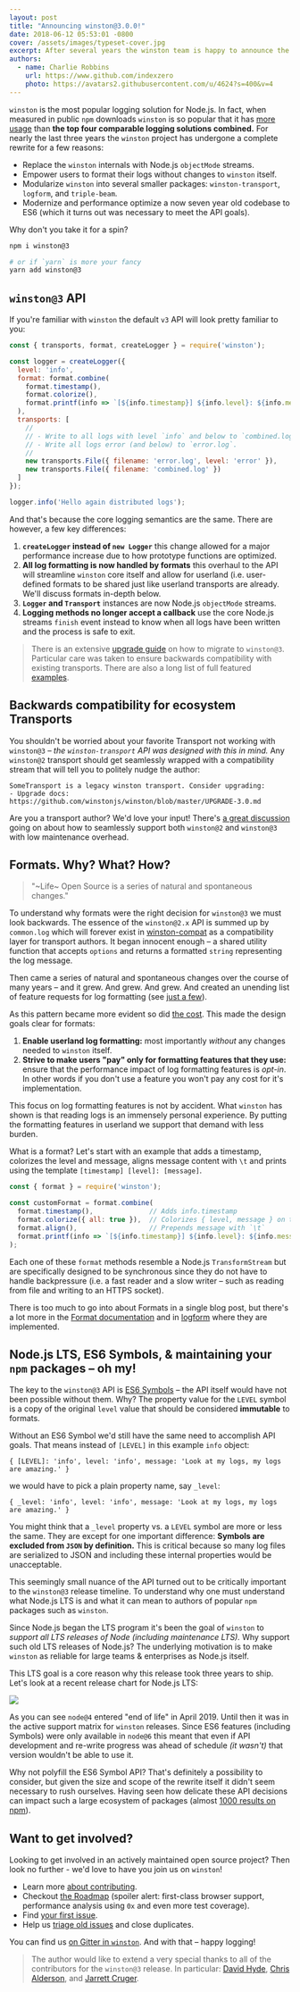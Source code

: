 ```yaml
---
layout: post
title: "Announcing winston@3.0.0!"
date: 2018-06-12 05:53:01 -0800
cover: /assets/images/typeset-cover.jpg
excerpt: After several years the winston team is happy to announce the latest version – 3.0.0! Learn more about the latest version of the most popular logging library for Node.js along with what Node.js LTS means to maintainers of popular npm packages.
authors:
  - name: Charlie Robbins
    url: https://www.github.com/indexzero
    photo: https://avatars2.githubusercontent.com/u/4624?s=400&v=4
---
```


`winston` is the most popular logging solution for Node.js. In fact, when
measured in public `npm` downloads `winston` is so popular that it has [more
usage] than **the top four comparable logging solutions combined.** For nearly
the last three years the `winston` project has undergone a complete rewrite
for a few reasons:

- Replace the `winston` internals with Node.js `objectMode` streams.
- Empower users to format their logs without changes to `winston` itself.
- Modularize `winston` into several smaller packages: `winston-transport`,
  `logform`, and `triple-beam`.
- Modernize and performance optimize a now seven year old codebase to ES6
  (which it turns out was necessary to meet the API goals).

Why don't you take it for a spin?

```sh
npm i winston@3

# or if `yarn` is more your fancy
yarn add winston@3
```

## `winston@3` API

If you're familiar with `winston` the default `v3` API will look pretty familiar to you:

``` js
const { transports, format, createLogger } = require('winston');

const logger = createLogger({
  level: 'info',
  format: format.combine(
    format.timestamp(),
    format.colorize(),
    format.printf(info => `[${info.timestamp}] ${info.level}: ${info.message}`)
  ),
  transports: [
    //
    // - Write to all logs with level `info` and below to `combined.log`
    // - Write all logs error (and below) to `error.log`.
    //
    new transports.File({ filename: 'error.log', level: 'error' }),
    new transports.File({ filename: 'combined.log' })
  ]
});

logger.info('Hello again distributed logs');
```

And that's because the core logging semantics are the same. There are however,
a few key differences:

1. **`createLogger` instead of `new Logger`** this change allowed for a major
   performance increase due to how prototype functions are optimized.
2. **All log formatting is now handled by formats** this overhaul to the API
   will streamline `winston` core itself and allow for userland (i.e.
   user-defined formats to be shared just like userland transports are
   already. We'll discuss formats in-depth below.
3. **`Logger` and `Transport`** instances are now Node.js `objectMode`
   streams.
4. **Logging methods no longer accept a callback** use the core Node.js
   streams `finish` event instead to know when all logs have been written
   and the process is safe to exit.

> There is an extensive [upgrade guide] on how to migrate to `winston@3`.
> Particular care was taken to ensure backwards compatibility with existing
> transports. There are also a long list of full featured [examples].

## Backwards compatibility for ecosystem Transports

You shouldn't be worried about your favorite Transport not working with
`winston@3` – _the `winston-transport` API was designed with this in mind._
Any `winston@2` transport should get seamlessly wrapped with a compatibility
stream that will tell you to politely nudge the author:

```
SomeTransport is a legacy winston transport. Consider upgrading:
- Upgrade docs: https://github.com/winstonjs/winston/blob/master/UPGRADE-3.0.md
```

Are you a transport author? We'd love your input! There's [a great discussion]
going on about how to seamlessly support both `winston@2` and `winston@3` with
low maintenance overhead.

## Formats. Why? What? How?

> "~Life~ Open Source is a series of natural and spontaneous changes."

To understand why formats were the right decision for `winston@3` we must look
backwards. The essence of the `winston@2.x` API is summed up by `common.log`
which will forever exist in [winston-compat] as a compatibility layer for
transport authors. It began innocent enough – a shared utility function that
accepts `options` and returns a formatted `string` representing the log
message.

Then came a series of natural and spontaneous changes over the course of many
years – and it grew. And grew. And grew. And created an unending list of
feature requests for log formatting (see [just a few]).

As this pattern became more evident so did [the cost]. This made the design
goals clear for formats:

1. **Enable userland log formatting:** most importantly _without_ any changes
   needed to `winston` itself.
2. **Strive to make users "pay" only for formatting features that they use:**
   ensure that the performance impact of log formatting features is _opt-in_.
   In other words if you don't use a feature you won't pay any cost for it's
   implementation.

This focus on log formatting features is not by accident. What `winston` has
shown is that reading logs is an immensely personal experience. By putting the
formatting features in userland we support that demand with less burden.

What is a format? Let's start with an example that adds a timestamp, colorizes
the level and message, aligns message content with `\t` and prints using the
template `[timestamp] [level]: [message]`.

``` js
const { format } = require('winston');

const customFormat = format.combine(
  format.timestamp(),              // Adds info.timestamp
  format.colorize({ all: true }),  // Colorizes { level, message } on the info
  format.align(),                  // Prepends message with `\t`
  format.printf(info => `[${info.timestamp}] ${info.level}: ${info.message}`)
);
```

Each one of these `format` methods resemble a Node.js `TransformStream` but are
specifically designed to be synchronous since they do not have to handle
backpressure (i.e. a fast reader and a slow writer – such as reading from file
and writing to an HTTPS socket).

There is too much to go into about Formats in a single blog post, but there's
a lot more in the [Format documentation] and in [logform] where they are
implemented.

## Node.js LTS, ES6 Symbols, & maintaining your `npm` packages – oh my!

The key to the `winston@3` API is [ES6 Symbols] – the API itself would have not
been possible without them. Why? The property value for the `LEVEL` symbol is a
copy of the original `level` value that should be considered **immutable** to
formats.

Without an ES6 Symbol we'd still have the same need to accomplish API goals.
That means instead of `[LEVEL]` in this example `info` object:

```
{ [LEVEL]: 'info', level: 'info', message: 'Look at my logs, my logs are amazing.' }
```

we would have to pick a plain property name, say `_level`:

```
{ _level: 'info', level: 'info', message: 'Look at my logs, my logs are amazing.' }
```

You might think that a `_level` property vs. a `LEVEL` symbol are more or less
the same. They are except for one important difference: **Symbols are excluded
from `JSON` by definition.** This is critical because so many log files are
serialized to JSON and including these internal properties would be
unacceptable.

This seemingly small nuance of the API turned out to be critically important to
the `winston@3` release timeline. To understand why one must understand what
Node.js LTS is and what it can mean to authors of popular `npm` packages such
as `winston`.

Since Node.js began the LTS program it's been the goal of `winston` to _support
all LTS releases of Node (including maintenance LTS)._ Why support such old LTS
releases of Node.js? The underlying motivation is to make `winston` as reliable
for large teams & enterprises as Node.js itself.

This LTS goal is a core reason why this release took three years to ship.
Let's look at a recent release chart for Node.js LTS:

![](/assets/images/nodejs-lts-releases.png)

As you can see `node@4` entered "end of life" in April 2019. Until then it was
in the active support matrix for `winston` releases. Since ES6 features
(including Symbols) were only available in `node@6` this meant that even if API
development and re-write progress was ahead of schedule _(it wasn't)_ that
version wouldn't be able to use it.

Why not polyfill the ES6 Symbol API? That's definitely a possibility to
consider, but given the size and scope of the rewrite itself it didn't seem
necessary to rush ourselves. Having seen how delicate these API decisions can
impact such a large ecosystem of packages (almost [1000 results on npm]).

## Want to get involved?

Looking to get involved in an actively maintained open source project? Then
look no further - we'd love to have you join us on `winston`!

- Learn more [about contributing].
- Checkout [the Roadmap] (spoiler alert: first-class browser support,
  performance analysis using `0x` and even more test coverage).
- Find [your first issue].
- Help us [triage old issues] and close duplicates.

You can find us [on Gitter in `winston`](https://gitter.im/winstonjs/winston).
And with that – happy logging!

> The author would like to extend a very special thanks to all of the
> contributors for the `winston@3` release. In particular: [David Hyde],
> [Chris Alderson], and [Jarrett Cruger].

[more usage]: http://www.npmtrends.com/winston-vs-pino-vs-bunyan-vs-bole-vs-log4js
[upgrade guide]: https://github.com/winstonjs/winston/blob/master/UPGRADE-3.0.md#readme
[examples]: https://github.com/winstonjs/winston/tree/master/examples

[just a few]: https://github.com/winstonjs/winston/issues?q=is%3Aissue+label%3A%22use+a+custom+format%22+is%3Aclosed
[the cost]: https://www.youtube.com/watch?v=Dnx2SPdcDSU
[winston-compat]: https://github.com/winstonjs/winston-compat/blob/master/index.js#L67-L229
[logform]: https://github.com/winstonjs/logform#logform
[Format documentation]: https://github.com/winstonjs/winston#formats

[ES6 Symbols]: http://exploringjs.com/es6/ch_symbols.html#sec_overview-symbols
[1000 results on npm]: https://www.npmjs.com/search?q=winston

[a great discussion]: https://github.com/winstonjs/winston/issues/1331
[about contributing]: https://github.com/winstonjs/winston/blob/master/CONTRIBUTING.md#contributing
[the Roadmap]: https://github.com/winstonjs/winston/blob/master/CONTRIBUTING.md#roadmap
[your first issue]: https://github.com/winstonjs/winston/issues?q=is%3Aopen+is%3Aissue+label%3A%22help+wanted%22
[triage old issues]: https://github.com/winstonjs/winston/issues?page=6&q=is%3Aopen+is%3Aissue&utf8=%E2%9C%93

[David Hyde]: https://github.com/dabh
[Chris Alderson]: https://github.com/chrisalderson
[Jarrett Cruger]: https://github.com/jcrugzz

